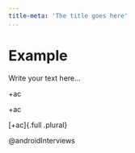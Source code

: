 ```yaml
---
title-meta: 'The title goes here'
...
```


# Example 

Write your text here... 

+ac

+ac

[+ac]{.full .plural}

@androidInterviews